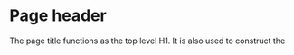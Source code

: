 # Page header

The page title functions as the top level H1. It is also used to construct the <title> element (mandatory). Give context and confidence to the user so he knows he is looking at the right piece of content. Provides an H1 title for accessibility and SEO purposes.

| Mandatory elements |
|---|
| Breadcrumb |
| Title |
| Optional elements |
| Meta (Information above the title) |
| Description |

## Implementation

http://ecfpfisdev.devcloud.acquia-sites.com/sites/all/themes/europa/styleguide/assets/section-page-header.html

## When should this be used?

On every page. On the Commission and its priorities site, a default background image is shown behind each page header.

## Example

Commission and its priorities site: http://ec.europa.eu/priorities/migration_en
Policies information and services site: http://ec.europa.eu/info/business-economy-euro_en

## Exceptions

Homepage

---

## Why and how to use this component

Users need a way to easily identify the branding, to search and change the language if needed.

- The page title functions as the top level H1.
- It is also used to construct the <title> element (mandatory).
- Give context and confidence to the user so he knows he is looking at the right piece of content.
- Provides an H1 title for accessibility and SEO purposes.

## Page header types

### Corporate page header

- Informational
- Political
- Larger intro text
- X-Larger intro text

### Improved page header
- Complete
- Basic

| Corporate page header | Improved page header | |
| Informational/Political	| Complete page header | Basic page header |
|---|---|---|
| Mandatory components | Mandatory components | Mandatory components |
| Breadcrumb | Breadcrumb	| Breadcrumb |
| Page title | | |
| Page introduction | Page title | |
| | Page introduction | |	 
| Optional components | Optional components | Optional components |
| Meta items | Meta items | |	 
| | Site identification | Site Identification |

## When to use this component
| Corporate page header | | Improved page header  |
| Informational/Political | Larger intro text/X-larger intro | Complete page header / Basic page header |
|---|---|---|
| Transformed sites | Transformed sites | Improved sites  |
| Detail pages + landing pages | Homepage Informational/Political | Detail pages + landing pages  |
| Mandatory component	| | Mandatory component |

| Components | Guidance |
|---|---|
| Breadcrumb | For the breadcrumb of improved sites DGs are asked to include the term 'European Commission', followed by the class, followed by the optional architecture levels, followed by the name of the site (site identification). |
| Site Identification | The site title can be implemented in the Header. It is an optional item, and is only recommended if the site has a strong specific branding. It is also recommended that DGS avoid duplication of the site identification, by removing the site identification above the page title. |
| Meta items | The Meta component is used for displaying meta information in single pages and listings to provide context to the page. |
| Page Title | The page title is a key page element. It gives the user context so they know they are looking at the right content. It provides a meaningful title for accessibility and search engine optimisation (SEO) purposes. The page title also functions as the top level heading (H1) in the site's page structure |
| Page introduction | A page description is a short sentence under the page title that describes what users can expect to find on the page. The description should be no longer than 3 lines. The page description is mandatory, but in exceptional circumstances, such as a page that contains only navigational links or a very limited amount of text, the page description can be omitted. It is important that the page description is as accurate as possible, as users often arrive on a page via a search engine or a link, and will therefore not have the context provided through normal site navigation. Users should not have to navigate backwards or forwards in the architecture to understand what the page is about. |
